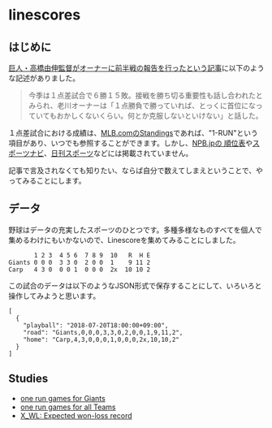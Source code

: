 # linescores

## はじめに

[巨人・高橋由伸監督がオーナーに前半戦の報告を行ったという記事](https://headlines.yahoo.co.jp/hl?a=20180707-00000033-sph-base)に以下のような記述がありました。

> 今季は１点差試合で６勝１５敗。接戦を勝ち切る重要性も話し合われたと
> みられ、老川オーナーは「１点勝負で勝っていれば、とっくに首位になっ
> ていてもおかしくないくらい。何とか克服しないといけない」と話した。

１点差試合における成績は、[MLB.comのStandings](http://mlb.mlb.com/mlb/standings/index.jsp)であれば、"1-RUN"という項目があり、いつでも参照することができます。しかし、[NPB.jpの
順位表](http://npb.jp/bis/2018/stats/std_c.html)や[スポーツナビ](https://baseball.yahoo.co.jp/npb/standings/)、[日刊スポーツ](https://www.nikkansports.com/baseball/professional/data/standings/)などには掲載されていません。

記事で言及されなくても知りたい、ならば自分で数えてしまえということで、やってみることにします。

## データ

野球はデータの充実したスポーツのひとつです。多種多様なものすべてを個人で集めるわけにもいかないので、Linescoreを集めてみることにしました。

```
       1 2 3  4 5 6  7 8 9  10   R  H E
Giants 0 0 0  3 3 0  2 0 0  1    9 11 2
Carp   4 3 0  0 0 1  0 0 0  2x  10 10 2
```

この試合のデータは以下のようなJSON形式で保存することにして、いろいろと操作してみようと思います。

```
[
  {
    "playball": "2018-07-20T18:00:00+09:00",
    "road": "Giants,0,0,0,3,3,0,2,0,0,1,9,11,2",
    "home": "Carp,4,3,0,0,0,1,0,0,0,2x,10,10,2"
  }
]
```

## Studies

- [one run games for Giants](studies/study01/study01.md)
- [one run games for all Teams](studies/study02/study02.md)
- [X_WL: Expected won-loss record](studies/study02/study03.md)
